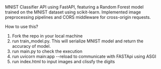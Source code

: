 MNIST Classifier API using FastAPI, featuring a Random Forest model trained on the MNIST dataset using scikit-learn. Implemented image preprocessing pipelines and CORS middleware for cross-origin requests.

How to use this?
1. Fork the repo in your local machine
2. run train_model.py. This will serialize MNIST model and return the accuracy of model.
3. run main.py to check the execution
4. run uvicorn main:app --reload to communicate with FASTApi using ASGI
5. run index.html to input images and clissfy the digits
